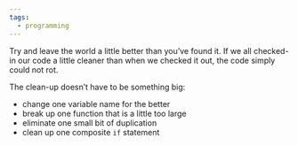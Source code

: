 ```yaml
---
tags:
  - programming
---
```

Try and leave the world a little better than you’ve found it. If we all checked-in our code a little cleaner than when we checked it out, the code simply could not rot.

The clean-up doesn’t have to be something big:

- change one variable name for the better
- break up one function that is a little too large
- eliminate one small bit of duplication
- clean up one composite `if` statement
